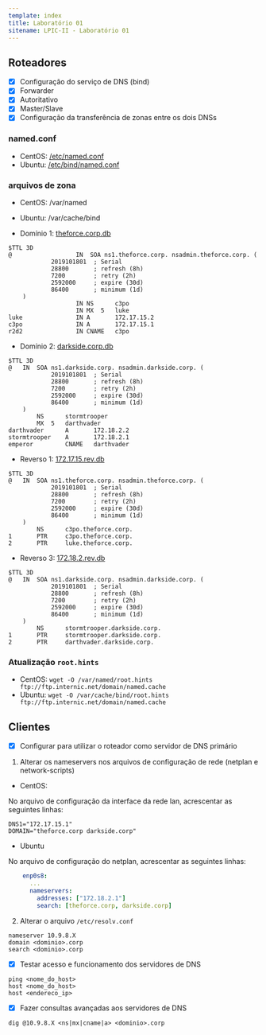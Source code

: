 ```yaml
---
template: index
title: Laboratório 01
sitename: LPIC-II - Laboratório 01
---
```


## Roteadores

* [X] Configuração do serviço de DNS (bind)
* [X] Forwarder
* [X] Autoritativo
* [X] Master/Slave
* [X] Configuração da transferência de zonas entre os dois DNSs

### named.conf
* CentOS: [/etc/named.conf](rtr-ctos/named.conf)
* Ubuntu: [/etc/bind/named.conf](rtr-ubnt/named.conf)

### arquivos de zona

* CentOS: /var/named
* Ubuntu: /var/cache/bind

* Domínio 1: [theforce.corp.db](rtr-ubnt/theforce.corp.db)

```dns
$TTL 3D
@                  IN  SOA ns1.theforce.corp. nsadmin.theforce.corp. (
            2019101801  ; Serial
            28800       ; refresh (8h)
            7200        ; retry (2h)
            2592000     ; expire (30d)
            86400       ; minimum (1d)
    )
                   IN NS      c3po
                   IN MX  5   luke
luke               IN A       172.17.15.2
c3po               IN A       172.17.15.1
r2d2               IN CNAME   c3po
```

* Domínio 2: [darkside.corp.db](rtr-ctos/darkside.corp.db)

```dns
$TTL 3D
@   IN  SOA ns1.darkside.corp. nsadmin.darkside.corp. (
            2019101801  ; Serial
            28800       ; refresh (8h)
            7200        ; retry (2h)
            2592000     ; expire (30d)
            86400       ; minimum (1d)
    )
        NS      stormtrooper
        MX  5   darthvader
darthvader      A       172.18.2.2
stormtrooper    A       172.18.2.1
emperor         CNAME   darthvader
```

* Reverso 1: [172.17.15.rev.db](rtr-ubnt/172.17.15.rev.db)

```dns
$TTL 3D
@   IN  SOA ns1.theforce.corp. nsadmin.theforce.corp. (
            2019101801  ; Serial
            28800       ; refresh (8h)
            7200        ; retry (2h)
            2592000     ; expire (30d)
            86400       ; minimum (1d)
    )
        NS      c3po.theforce.corp.
1       PTR     c3po.theforce.corp.
2       PTR     luke.theforce.corp.
```

* Reverso 3: [172.18.2.rev.db](rtr-ctos/172.18.2.rev.db)

```dns
$TTL 3D
@   IN  SOA ns1.darkside.corp. nsadmin.darkside.corp. (
            2019101801  ; Serial
            28800       ; refresh (8h)
            7200        ; retry (2h)
            2592000     ; expire (30d)
            86400       ; minimum (1d)
    )
        NS      stormtrooper.darkside.corp.
1       PTR     stormtrooper.darkside.corp.
2       PTR     darthvader.darkside.corp.
```

### Atualização `root.hints`

* CentOS: `wget -O /var/named/root.hints ftp://ftp.internic.net/domain/named.cache`
* Ubuntu: `wget -O /var/cache/bind/root.hints ftp://ftp.internic.net/domain/named.cache`

## Clientes

* [X] Configurar para utilizar o roteador como servidor de DNS primário

1. Alterar os nameservers nos arquivos de configuração de rede (netplan e network-scripts)

* CentOS:

No arquivo de configuração da interface da rede lan, acrescentar as seguintes linhas:

```
DNS1="172.17.15.1"
DOMAIN="theforce.corp darkside.corp"
```

* Ubuntu

No arquivo de configuração do netplan, acrescentar as seguintes linhas:

```yaml
    enp0s8:
      ...
      nameservers:
        addresses: ["172.18.2.1"]
        search: [theforce.corp, darkside.corp]

```

2. Alterar o arquivo `/etc/resolv.conf`

```
nameserver 10.9.8.X
domain <dominio>.corp
search <dominio>.corp
```

* [X] Testar acesso e funcionamento dos servidores de DNS

```
ping <nome_do_host>
host <nome_do_host>
host <endereco_ip>
```

* [X] Fazer consultas avançadas aos servidores de DNS

```
dig @10.9.8.X <ns|mx|cname|a> <dominio>.corp
```
